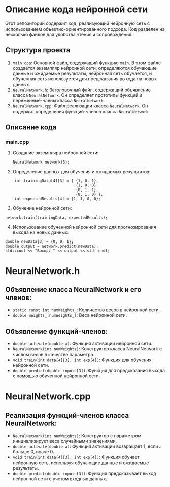 # Описание кода нейронной сети

Этот репозиторий содержит код, реализующий нейронную сеть с использованием объектно-ориентированного подхода. Код разделен на несколько файлов для удобства чтения и сопровождения.

## Структура проекта

1. `main.cpp`: Основной файл, содержащий функцию `main`. В этом файле создается экземпляр нейронной сети, определяются обучающие данные и ожидаемые результаты, нейронная сеть обучается, и обученная сеть используется для предсказания выхода на новых данных.
2. `NeuralNetwork.h`: Заголовочный файл, содержащий объявление класса `NeuralNetwork`. Он определяет прототипы функций и переменные-члены класса `NeuralNetwork`.
3. `NeuralNetwork.cpp`: Файл реализации класса `NeuralNetwork`. Он содержит определения функций-членов класса `NeuralNetwork`.


## Описание кода

### main.cpp

1. Создание экземпляра нейронной сети:
   ```
   NeuralNetwork network(3);
   ```
2. Определение данных для обучения и ожидаемых результатов:
```
    int trainingData[4][3] = { {1, 0, 1},
                               {1, 0, 0},
                               {0, 1, 1},
                               {0, 1, 0} };
    int expectedResults[4] = {1, 1, 0, 0};
   ```
3. Обучение нейронной сети:
```
network.train(trainingData, expectedResults);
```
4. Использование обученной нейронной сети для прогнозирования выхода на новых данных:
```
double newData[3] = {0, 0, 1};
double output = network.predict(newData);
std::cout << "Выход: " << output << std::endl;
```
# NeuralNetwork.h

## Объявление класса NeuralNetwork и его членов:

- `static const int numWeights_`: Количество весов в нейронной сети.
- `double weights_[numWeights_]`: Веса нейронной сети.

## Объявление функций-членов:

- `double activate(double a)`: Функция активации нейронной сети.
- `NeuralNetwork(int numWeights)`: Конструктор класса NeuralNetwork с числом весов в качестве параметра.
- `void train(int data[4][3], int exp[4])`: Функция для обучения нейронной сети.
- `double predict(double inputs[3])`: Функция для предсказания выхода с помощью обученной нейронной сети.
# NeuralNetwork.cpp

## Реализация функций-членов класса NeuralNetwork:
- `NeuralNetwork(int numWeights)`: Конструктор с параметром инициализирует веса случайными значениями.
- `double activate(double a)`: Функция активации возвращает 1, если `a` больше 0, иначе 0.
- `void train(int data[4][3], int exp[4])`: Функция обучает нейронную сеть, используя обучающие данные и ожидаемые результаты.
- `double predict(double inputs[3])`: Функция предсказывает выход нейронной сети с учетом входных данных.
